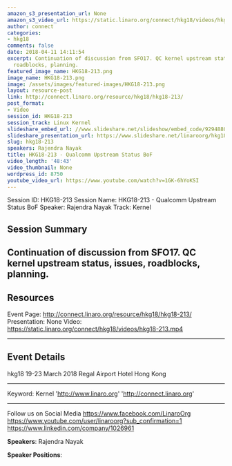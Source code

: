 ```yaml
---
amazon_s3_presentation_url: None
amazon_s3_video_url: https://static.linaro.org/connect/hkg18/videos/hkg18-213.mp4
author: connect
categories:
- hkg18
comments: false
date: 2018-04-11 14:11:54
excerpt: Continuation of discussion from SFO17. QC kernel upstream status, issues,
  roadblocks, planning.
featured_image_name: HKG18-213.png
image_name: HKG18-213.png
image: /assets/images/featured-images/HKG18-213.png
layout: resource-post
link: http://connect.linaro.org/resource/hkg18/hkg18-213/
post_format:
- Video
session_id: HKG18-213
session_track: Linux Kernel
slideshare_embed_url: //www.slideshare.net/slideshow/embed_code/92948801
slideshare_presentation_url: https://www.slideshare.net/linaroorg/hkg18213-qualcomm-upstream-status-bof
slug: hkg18-213
speakers: Rajendra Nayak
title: HKG18-213 - Qualcomm Upstream Status BoF
video_length: '48:43'
video_thumbnail: None
wordpress_id: 8750
youtube_video_url: https://www.youtube.com/watch?v=1GK-6hYoKSI
---
```


Session ID: HKG18-213
Session Name: HKG18-213 - Qualcomm Upstream Status BoF
Speaker: Rajendra Nayak
Track: Kernel

## Session Summary

## Continuation of discussion from SFO17. QC kernel upstream status, issues, roadblocks, planning.

## Resources

Event Page: http://connect.linaro.org/resource/hkg18/hkg18-213/
Presentation: None
Video: https://static.linaro.org/connect/hkg18/videos/hkg18-213.mp4

---

## Event Details

hkg18
19-23 March 2018
Regal Airport Hotel Hong Kong

---

Keyword: Kernel
'http://www.linaro.org'
'http://connect.linaro.org'

---

Follow us on Social Media
https://www.facebook.com/LinaroOrg
https://www.youtube.com/user/linaroorg?sub_confirmation=1
https://www.linkedin.com/company/1026961

**Speakers**: Rajendra Nayak

**Speaker Positions**: